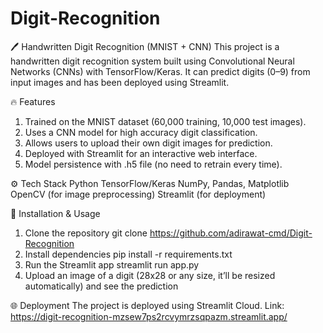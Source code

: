 # Digit-Recognition

🖊️ Handwritten Digit Recognition (MNIST + CNN)
This project is a handwritten digit recognition system built using Convolutional Neural Networks (CNNs) with TensorFlow/Keras.
It can predict digits (0–9) from input images and has been deployed using Streamlit.

🔥 Features
1. Trained on the MNIST dataset (60,000 training, 10,000 test images).
2. Uses a CNN model for high accuracy digit classification.
3. Allows users to upload their own digit images for prediction.
4. Deployed with Streamlit for an interactive web interface.
5. Model persistence with .h5 file (no need to retrain every time).

⚙️ Tech Stack
Python
TensorFlow/Keras
NumPy, Pandas, Matplotlib
OpenCV (for image preprocessing)
Streamlit (for deployment)

🚀 Installation & Usage
1. Clone the repository
git clone https://github.com/adirawat-cmd/Digit-Recognition
2. Install dependencies
pip install -r requirements.txt
3. Run the Streamlit app
streamlit run app.py
4. Upload an image of a digit (28x28 or any size, it’ll be resized automatically) and see the prediction

🌐 Deployment
The project is deployed using Streamlit Cloud.
 Link: https://digit-recognition-mzsew7ps2rcvymrzsqpazm.streamlit.app/

 
